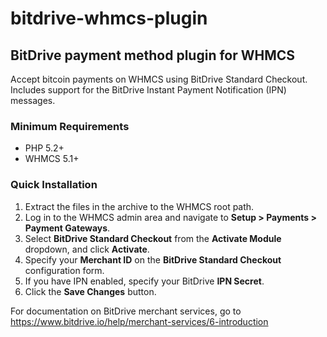 # bitdrive-whmcs-plugin
## BitDrive payment method plugin for WHMCS

Accept bitcoin payments on WHMCS using BitDrive Standard Checkout. Includes support for the BitDrive Instant Payment Notification (IPN) messages.

### Minimum Requirements
* PHP 5.2+
* WHMCS 5.1+

### Quick Installation
1. Extract the files in the archive to the WHMCS root path.
2. Log in to the WHMCS admin area and navigate to **Setup > Payments > Payment Gateways**.
3. Select **BitDrive Standard Checkout** from the **Activate Module** dropdown, and click **Activate**.
4. Specify your **Merchant ID** on the **BitDrive Standard Checkout** configuration form.
5. If you have IPN enabled, specify your BitDrive **IPN Secret**.
6. Click the **Save Changes** button.

For documentation on BitDrive merchant services, go to https://www.bitdrive.io/help/merchant-services/6-introduction
